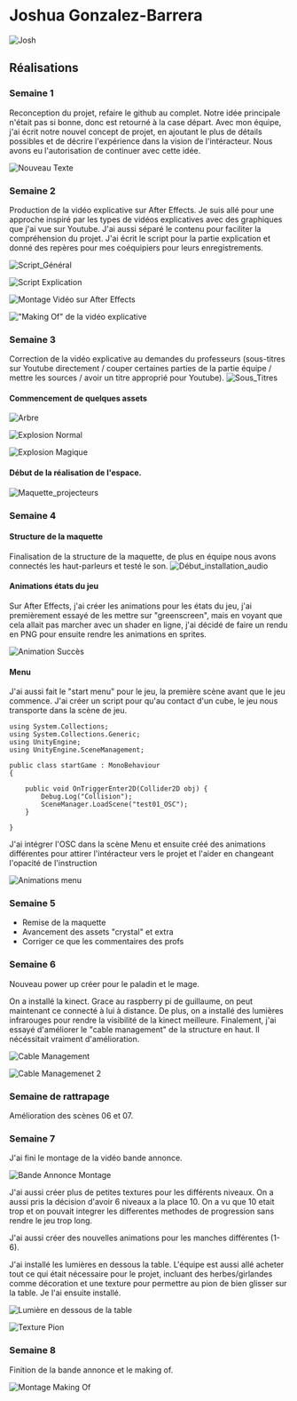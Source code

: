 # Joshua Gonzalez-Barrera

<!--<img src="./josh_00000.jpg" alt="josh" width="720"/>-->
![Josh](./josh_00000.jpg)

 ## Réalisations

 <!-- Une image par semaine de la réalisation dont tu es le plus fier avec une légende -->
### Semaine 1
Reconception du projet, refaire le github au complet. Notre idée principale n'était pas si bonne, donc est retourné à la case départ. Avec mon équipe, j'ai écrit notre nouvel concept de projet, en ajoutant le plus de détails possibles et de décrire l'expérience dans la vision de l'intéracteur. Nous avons eu l'autorisation de continuer avec cette idée.

![Nouveau Texte](../../Assets/images/images_doc_joshua/nouveauText.jpg)

### Semaine 2
Production de la vidéo explicative sur After Effects. Je suis allé pour une approche inspiré par les types de vidéos explicatives avec des graphiques que j'ai vue sur Youtube. J'ai aussi séparé le contenu pour faciliter la compréhension du projet. J'ai écrit le script pour la partie explication et donné des repères pour mes coéquipiers pour leurs enregistrements.

![Script_Général](../../Assets/images/images_doc_joshua/scriptGeneral.jpg)


![Script Explication](../../Assets/images/images_doc_joshua/scriptExplication.jpg)


![Montage Vidéo sur After Effects](../../Assets/images/images_doc_joshua/montage_etheria.jpg)


!["Making Of" de la vidéo explicative](../../Assets/images/images_doc_joshua/montage_video.jpg)


### Semaine 3 
Correction de la vidéo explicative au demandes du professeurs (sous-titres sur Youtube directement / couper certaines parties de la partie équipe / mettre les sources / avoir un titre approprié pour Youtube).
![Sous_Titres](../../Assets/images/images_doc_joshua/soustitres.jpg)

#### Commencement de quelques assets

![Arbre](../../Assets/images/images_doc_joshua/tree.png) 

![Explosion Normal](../../Assets/images/images_doc_joshua/explosion.gif)

![Explosion Magique](../../Assets/images/images_doc_joshua/explosion_magic.gif)


#### Début de la réalisation de l'espace.

![Maquette_projecteurs](../../Assets/images/images_doc_joshua/InstallationMaquette.jpg)

### Semaine 4
#### Structure de la maquette
Finalisation de la structure de la maquette, de plus en équipe nous avons connectés les haut-parleurs et testé le son. 
![Début_installation_audio](../../Assets/images/images_doc_joshua/audioInstallation.jpg)

#### Animations états du jeu
Sur After Effects, j'ai créer les animations pour les états du jeu, j'ai premièrement essayé de les mettre sur "greenscreen", mais en voyant que cela allait pas marcher avec un shader en ligne, j'ai décidé de faire un rendu en PNG pour ensuite rendre les animations en sprites. 

![Animation Succès](../../Assets/images/images_doc_joshua/animationSucces.gif)

#### Menu
J'ai aussi fait le "start menu" pour le jeu, la première scène avant que le jeu commence. J'ai créer un script pour qu'au contact d'un cube, le jeu nous transporte dans la scène de jeu.
```
using System.Collections;
using System.Collections.Generic;
using UnityEngine;
using UnityEngine.SceneManagement;

public class startGame : MonoBehaviour
{
    
    public void OnTriggerEnter2D(Collider2D obj) {
        Debug.Log("Collision");
        SceneManager.LoadScene("test01_OSC");
    }

}
```
J'ai intégrer l'OSC dans la scène Menu et ensuite créé des animations différentes pour attirer l'intéracteur vers le projet et l'aider en changeant l'opacité de l'instruction

![Animations menu](../../Assets/images/images_doc_joshua/etheriaMenu.jpg)

### Semaine 5

- Remise de la maquette
- Avancement des assets "crystal" et extra
- Corriger ce que les commentaires des profs

### Semaine 6

Nouveau power up créer pour le paladin et le mage.

On a installé la kinect. Grace au raspberry pi de guillaume, on peut maintenant ce connecté à lui à distance.
De plus, on a installé des lumières infrarouges pour rendre la visibilité de la kinect meilleure.
Finalement, j'ai essayé d'améliorer le "cable management" de la structure en haut. Il nécéssitait vraiment d'amélioration.

![Cable Management](../../Assets/images/images_doc_joshua/cableManage.jpg)

![Cable Managemenet 2](../../Assets/images/images_doc_joshua/cableManage2.jpg)


### Semaine de rattrapage

Amélioration des scènes 06 et 07.

### Semaine 7

J'ai fini le montage de la vidéo bande annonce.

![Bande Annonce Montage](../../Assets/images/images_doc_joshua/annonceEdit.png)

J'ai aussi créer plus de petites textures pour les différents niveaux. On a aussi pris la décision d'avoir 6 niveaux a la place 10. On a vu que 10 etait trop et on pouvait integrer les differentes methodes de progression sans rendre le jeu trop long.


J'ai aussi créer des nouvelles animations pour les manches différentes (1-6).


J'ai installé les lumières en dessous la table. L'équipe est aussi allé acheter tout ce qui était nécessaire pour le projet, incluant des herbes/girlandes comme décoration et une texture pour permettre au pion de bien glisser sur la table. Je l'ai ensuite installé.

![Lumière en dessous de la table](../../Assets/images/images_doc_joshua/lumiereEndessous.jpg)

![Texture Pion](../../Assets/images/images_doc_joshua/ajoutTexture.jpg)


### Semaine 8 
Finition de la bande annonce et le making of.

![Montage Making Of](../../Assets/images/images_doc_joshua/makingOfEdit.png)


